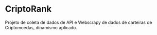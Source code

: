 # CriptoRank
Projeto de coleta de dados de API e Webscrapy de dados de carteiras de Criptomoedas, dinamismo aplicado.
